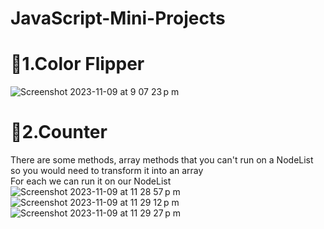 # JavaScript-Mini-Projects

# 🏅1.Color Flipper
![Screenshot 2023-11-09 at 9 07 23 p m](https://github.com/Alexjav129/JavaScript-Mini-Projects/assets/78135846/e752460c-fec1-440d-a2fc-297ed6767c89)


# 🏅2.Counter
There are some methods, array methods that you can't run on a NodeList so you would need to transform it into an array <br/>
For each we can run it on our NodeList
![Screenshot 2023-11-09 at 11 28 57 p m](https://github.com/Alexjav129/JavaScript-Mini-Projects/assets/78135846/55b780c2-c4f0-4b5e-aac7-b97ae6ee3b96)
![Screenshot 2023-11-09 at 11 29 12 p m](https://github.com/Alexjav129/JavaScript-Mini-Projects/assets/78135846/9837ba55-807f-4ba0-8924-05fce8135f8e)
![Screenshot 2023-11-09 at 11 29 27 p m](https://github.com/Alexjav129/JavaScript-Mini-Projects/assets/78135846/2d2bb96b-0de2-4d6e-b4c7-1be21cb3ec23)
